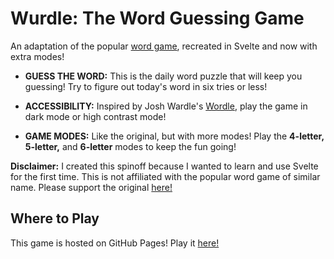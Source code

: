 # Wurdle: The Word Guessing Game

An adaptation of the popular [word game](https://www.powerlanguage.co.uk/wordle/), recreated in Svelte and now with extra modes!

- **GUESS THE WORD:** This is the daily word puzzle that will keep you guessing! Try to figure out today's word in six tries or less!

- **ACCESSIBILITY:** Inspired by Josh Wardle's [Wordle](https://www.powerlanguage.co.uk/wordle/), play the game in dark mode or high contrast mode!

- **GAME MODES:** Like the original, but with more modes! Play the **4-letter,** **5-letter,** and **6-letter** modes to keep the fun going!

**Disclaimer:** I created this spinoff because I wanted to learn and use Svelte for the first time. This is not affiliated with the popular word game of similar name. Please support the original [here!](https://www.powerlanguage.co.uk/wordle/)

## Where to Play

This game is hosted on GitHub Pages! Play it [here!](https://antzheng.github.io/wurdle)
